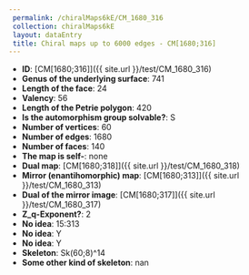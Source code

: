 ```yaml
--- 
 permalink: /chiralMaps6kE/CM_1680_316 
 collection: chiralMaps6kE
 layout: dataEntry
 title: Chiral maps up to 6000 edges - CM[1680;316]
---
```


- **ID**: [CM[1680;316]]({{ site.url }}/test/CM_1680_316)
- **Genus of the underlying surface**: 741
- **Length of the face**: 24
- **Valency**: 56
- **Length of the Petrie polygon**: 420
- **Is the automorphism group solvable?**: S
- **Number of vertices**: 60
- **Number of edges**: 1680
- **Number of faces**: 140
- **The map is self-**: none
- **Dual map**: [CM[1680;318]]({{ site.url }}/test/CM_1680_318)
- **Mirror (enantihomorphic) map**: [CM[1680;313]]({{ site.url }}/test/CM_1680_313)
- **Dual of the mirror image**: [CM[1680;317]]({{ site.url }}/test/CM_1680_317)
- **Z_q-Exponent?**: 2
- **No idea**:  15:313
- **No idea**: Y
- **No idea**: Y
- **Skeleton**: Sk(60;8)^14
- **Some other kind of skeleton**: nan
